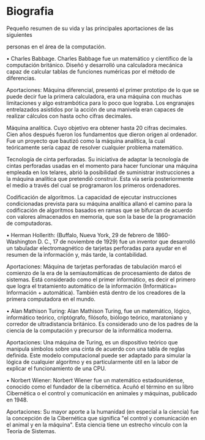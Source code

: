 # Biografia
Pequeño resumen de su vida y las principales aportaciones de las siguientes

personas en el área de la computación.

•	Charles Babbage. Charles Babbage fue un matemático y científico de la computación británico. Diseñó y desarrolló una calculadora mecánica capaz de calcular tablas de funciones numéricas por el método de diferencias.


Aportaciones: Máquina diferencial, presentó el primer prototipo de lo que se puede decir fue la primera calculadora, era una máquina con muchas limitaciones y algo estrambótica para lo poco que lograba. Los engranajes entrelazados asistidos por la acción de una manivela eran capaces de realizar cálculos con hasta ocho cifras decimales.

Máquina analítica. Cuyo objetivo era obtener hasta 20 cifras decimales. Cien años después fueron los fundamentos que dieron origen al ordenador. Fue un proyecto que bautizó como la máquina analítica, la cual teóricamente sería capaz de resolver cualquier problema matemático.

Tecnología de cinta perforadas. Su iniciativa de adaptar la tecnología de cintas perforadas usadas en el momento para hacer funcionar una máquina empleada en los telares, abrió la posibilidad de suministrar instrucciones a la máquina analítica que pretendió construir. Esta vía sería posteriormente el medio a través del cual se programaron los primeros ordenadores.

Codificación de algoritmos. La capacidad de ejecutar instrucciones condicionadas prevista para su máquina analítica allanó el camino para la codificación de algoritmos basados en ramas que se bifurcan de acuerdo con valores almacenados en memoria, que son la base de la programación de computadoras.


•	Herman Hollerith: (Buffalo, Nueva York, 29 de febrero de 1860-Washington D. C., 17 de noviembre de 1929) fue un inventor que desarrolló un tabuladar electromagnético de tarjetas perforadas para ayudar en el resumen de la información y, más tarde, la contabilidad.

Aportaciones: Máquina de tarjetas perforadas de tabulación marcó el comienzo de la era de la semiautomáticas de procesamiento de datos de sistemas. Está considerado como el primer informático, es decir el primero que logra el tratamiento automático de la información (Informática= Información + automática). También está dentro de los creadores de la primera computadora en el mundo.

•	Alan Mathison Turing: Alan Mathison Turing, fue un matemático, lógico, informático teórico, criptógrafo, filósofo, biólogo teórico, maratoniano y corredor de ultradistancia británico. Es considerado uno de los padres de la ciencia de la computación y precursor de la informática moderna.
 
Aportaciones: Una máquina de Turing, es un dispositivo teórico que manipula símbolos sobre una cinta de acuerdo con una tabla de reglas definida. Este modelo computacional puede ser adaptado para simular la lógica de cualquier algoritmo y es particularmente útil en la labor de explicar el funcionamiento de una CPU.

•	Norbert Wiener: Norbert Wiener fue un matemático estadounidense, conocido como el fundador de la cibernética. Acuñó el término en su libro Cibernética o el control y comunicación en animales y máquinas, publicado en 1948.

Aportaciones: Su mayor aporte a la humanidad (en especial a la ciencia) fue la concepción de la Cibernética que significa "el control y comunicación en el animal y en la máquina". Esta ciencia tiene un estrecho vínculo con la Teoría de Sistemas.
